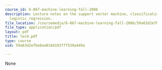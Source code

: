 ```yaml
---
course_id: 6-867-machine-learning-fall-2006
description: Lecture notes on the support vector machine, classification errors, regularization,
  logistic regression.
file_location: /coursemedia/6-867-machine-learning-fall-2006/59a63d2efbe8aa01041937ff539a449a_lec4.pdf
file_type: application/pdf
layout: pdf
title: lec4.pdf
type: course
uid: 59a63d2efbe8aa01041937ff539a449a

---
```

None